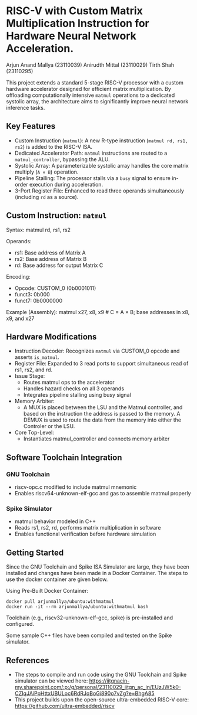 # RISC-V with Custom Matrix Multiplication Instruction for Hardware Neural Network Acceleration.


Arjun Anand Mallya (23110039)
Anirudth Mittal (23110029)
Tirth Shah (23110295)

This project extends a standard 5-stage RISC-V processor with a custom hardware accelerator designed for efficient matrix multiplication. By offloading computationally intensive `matmul` operations to a dedicated systolic array, the architecture aims to significantly improve neural network inference tasks.
## Key Features

- Custom Instruction (`matmul`): A new R-type instruction (`matmul rd, rs1, rs2`) is added to the RISC-V ISA.
- Dedicated Accelerator Path: `matmul` instructions are routed to a `matmul_controller`, bypassing the ALU.
- Systolic Array: A parameterizable systolic array handles the core matrix multiply (`A × B`) operation.
- Pipeline Stalling: The processor stalls via a `busy` signal to ensure in-order execution during acceleration.
- 3-Port Register File: Enhanced to read three operands simultaneously (including `rd` as a source).

## Custom Instruction: `matmul`

Syntax:
matmul rd, rs1, rs2

Operands:
- rs1: Base address of Matrix A
- rs2: Base address of Matrix B
- rd: Base address for output Matrix C

Encoding:
- Opcode: CUSTOM_0 (0b0001011)
- funct3: 0b000
- funct7: 0b0000000

Example (Assembly):
matmul x27, x8, x9  # C = A × B; base addresses in x8, x9, and x27


## Hardware Modifications

- Instruction Decoder: Recognizes `matmul` via CUSTOM_0 opcode and asserts `is_matmul`.
- Register File: Expanded to 3 read ports to support simultaneous read of rs1, rs2, and rd.
- Issue Stage:
  - Routes matmul ops to the accelerator
  - Handles hazard checks on all 3 operands
  - Integrates pipeline stalling using busy signal
- Memory Arbiter:
  - A MUX is placed between the LSU and the Matmul controller, and based on the instruction the address is passed to the memory. A DEMUX is used to route the data from the memory into either the Controler or the LSU.
- Core Top-Level:
  - Instantiates matmul_controller and connects memory arbiter

## Software Toolchain Integration

### GNU Toolchain

- riscv-opc.c modified to include matmul mnemonic
- Enables riscv64-unknown-elf-gcc and gas to assemble matmul properly

### Spike Simulator

- matmul behavior modeled in C++
- Reads rs1, rs2, rd, performs matrix multiplication in software
- Enables functional verification before hardware simulation

## Getting Started

Since the GNU Toolchain and Spike ISA Simulator are large, they have been installed and changes have been made in a Docker Container. The steps to use the docker container are given below.

Using Pre-Built Docker Container:
```
docker pull arjunmallya/ubuntu:withmatmul
docker run -it --rm arjunmallya/ubuntu:withmatmul bash
```
Toolchain (e.g., riscv32-unknown-elf-gcc, spike) is pre-installed and configured.

Some sample C++ files have been compiled and tested on the Spike simulator.
## References
- The steps to compile and run code using the GNU Toolchain and Spike simulator can be viewed here:
https://iitgnacin-my.sharepoint.com/:p:/g/personal/23110029_iitgn_ac_in/EUzJW5k0-CZIqJAiPpHttxUBULoc6RdRJqBoGi890o7vZg?e=BhgA85
- This project builds upon the open-source ultra-embedded RISC-V core:  
https://github.com/ultra-embedded/riscv
